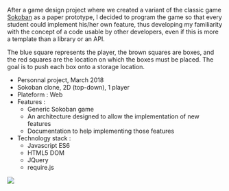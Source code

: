After a game design project where we created a variant of the classic game [Sokoban](https://en.wikipedia.org/wiki/Sokoban "Wikipedia") as a paper prototype, I decided to program the game so that every student could implement his/her own feature, thus developing my familiarity with the concept of a code usable by other developers, even if this is more a template than a library or an API.

The blue square represents the player, the brown squares are boxes, and the red squares are the location on which the boxes must be placed. The goal is to push each box onto a storage location.

+ Personnal project, March 2018
+ Sokoban clone, 2D (top-down), 1 player
+ Plateform : Web
+ Features :
    - Generic Sokoban game
    - An architecture designed to allow the implementation of new features
    - Documentation to help implementing those features
+ Technology stack :
    - Javascript ES6
    - HTML5 DOM
    - JQuery
    - require.js

![](°project-image°)